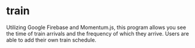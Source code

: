 # train

Utilizing Google Firebase and Momentum.js, this program allows you see the time of train arrivals and the frequency of which they arrive. Users are able to add their own train schedule. 